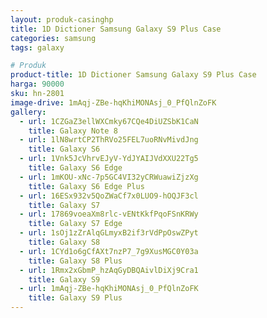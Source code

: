 ```yaml
---
layout: produk-casinghp
title: 1D Dictioner Samsung Galaxy S9 Plus Case
categories: samsung
tags: galaxy

# Produk
product-title: 1D Dictioner Samsung Galaxy S9 Plus Case
harga: 90000
sku: hn-2801
image-drive: 1mAqj-ZBe-hqKhiMONAsj_0_PfQlnZoFK
gallery:
  - url: 1CZGaZ3ellWXCmky67CQe4DiUZSbK1CaN
    title: Galaxy Note 8
  - url: 1lN8wrtCP2ThRVo25FEL7uoRNvMivdJng
    title: Galaxy S6
  - url: 1Vnk5JcVhrvEJyV-YdJYAIJVdXXU22Tg5
    title: Galaxy S6 Edge
  - url: 1mKOU-xNc-7p5GC4VI32yCRWuawiZjzXg
    title: Galaxy S6 Edge Plus
  - url: 16ESx932v5QoZWaCf7x0LUO9-hOQJF3cl
    title: Galaxy S7
  - url: 17869voeaXm8rlc-vENtKkfPqoFSnKRWy
    title: Galaxy S7 Edge
  - url: 1sOj1zZrAlqGLmyxB2if3rVdPpOswZPyt
    title: Galaxy S8
  - url: 1CYd1o6gCfAXt7nzP7_7g9XusMGC0Y03a
    title: Galaxy S8 Plus
  - url: 1Rmx2xGbmP_hzAqGyDBQAivlDiXj9Cra1
    title: Galaxy S9
  - url: 1mAqj-ZBe-hqKhiMONAsj_0_PfQlnZoFK
    title: Galaxy S9 Plus
---
```


